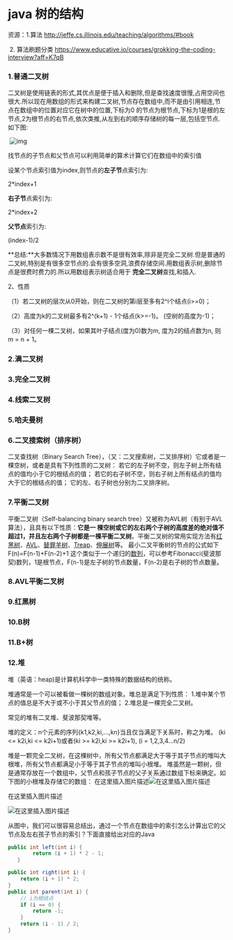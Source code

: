 # **java  树的结构**

资源：1.算法  http://jeffe.cs.illinois.edu/teaching/algorithms/#book

​           2. 算法刷题分类 https://www.educative.io/courses/grokking-the-coding-interview?aff=K7qB

### 1.普通二叉树

   二叉树是使用链表的形式,其优点是便于插入和删除,但是查找速度很慢,占用空间也很大.所以现在用数组的形式来构建二叉树,节点存在数组中,而不是由引用相连,节点在数组中的位置对应它在树中的位置,下标为0 的节点为根节点,下标为1是根的左节点,2为根节点的右节点,依次类推,从左到右的顺序存储树的每一层,包括空节点.如下图:


​                          ![img](https://img-blog.csdn.net/20160708110724036?watermark/2/text/aHR0cDovL2Jsb2cuY3Nkbi5uZXQv/font/5a6L5L2T/fontsize/400/fill/I0JBQkFCMA==/dissolve/70/gravity/Center)                                                                                                    

找节点的子节点和父节点可以利用简单的算术计算它们在数组中的索引值

设某个节点索引值为index,则节点的**左子节**点索引为:

2*index+1

**右子节**点索引为:

2*index+2

**父节点**索引为:

(index-1)/2

**总结:**大多数情况下用数组表示数不是很有效率,除非是完全二叉树.但是普通的二叉树,特别是有很多空节点的.会有很多空洞,浪费存储空间.用数组表示树,删除节点是很费时费力的.所以用数组表示树适合用于 **完全二叉树**查找,和插入.

2、性质

（1）若二叉树的层次从0开始，则在二叉树的第i层至多有2^i个结点(i>=0)；

（2）高度为k的二叉树最多有2^(k+1) - 1个结点(k>=-1)。 (空树的高度为-1)；

（3）对任何一棵二叉树，如果其叶子结点(度为0)数为m, 度为2的结点数为n, 则m = n + 1。

### 2.满二叉树



### 3.完全二叉树



### 4.线索二叉树

### 5.哈夫曼树

### 6.二叉搜索树（排序树）

二叉查找树（Binary Search Tree），（又：二叉搜索树，二叉排序树）它或者是一棵空树，或者是具有下列性质的二叉树： 若它的左子树不空，则左子树上所有结点的值均小于它的根结点的值； 若它的右子树不空，则右子树上所有结点的值均大于它的根结点的值； 它的左、右子树也分别为二叉排序树。

### 7.平衡二叉树

平衡二叉树（Self-balancing binary search tree）又被称为AVL树（有别于AVL算法），且具有以下性质：**它是一 棵空树或它的左右两个子树的高度差的绝对值不超过1，并且左右两个子树都是一棵平衡二叉树**。平衡二叉树的常用实现方法有[红黑树](https://baike.baidu.com/item/红黑树)、[AVL](https://baike.baidu.com/item/AVL/7543015)、[替罪羊树](https://baike.baidu.com/item/替罪羊树)、[Treap](https://baike.baidu.com/item/Treap)、[伸展树](https://baike.baidu.com/item/伸展树)等。 最小二叉平衡树的节点的公式如下 F(n)=F(n-1)+F(n-2)+1 这个类似于一个递归的[数列](https://baike.baidu.com/item/数列)，可以参考Fibonacci(斐波那契)数列，1是根节点，F(n-1)是左子树的节点数量，F(n-2)是右子树的节点数量。

### 8.AVL平衡二叉树



### 9.红黑树



### 10.B树



### 11.B+树



### 12.堆

堆（英语：heap)是计算机科学中一类特殊的数据结构的统称。

堆通常是一个可以被看做一棵树的数组对象。堆总是满足下列性质：
1.堆中某个节点的值总是不大于或不小于其父节点的值；
2.堆总是一棵完全二叉树。

常见的堆有二叉堆、斐波那契堆等。

堆的定义：n个元素的序列{k1,k2,ki,…,kn}当且仅当满足下关系时，称之为堆。
(ki <= k2i,ki <= k2i+1)或者(ki >= k2i,ki >= k2i+1), (i = 1,2,3,4…n/2)

堆是一颗完全二叉树，在这棵树中，所有父节点都满足大于等于其子节点的堆叫大根堆，所有父节点都满足小于等于其子节点的堆叫小根堆。
堆虽然是一颗树，但是通常存放在一个数组中，父节点和孩子节点的父子关系通过数组下标来确定。如下图的小根堆及存储它的数组：
在这里插入图片描述![在这里插入图片描述](https://img-blog.csdnimg.cn/20181113191641624.jpg?x-oss-process=image/watermark,type_ZmFuZ3poZW5naGVpdGk,shadow_10,text_aHR0cHM6Ly9ibG9nLmNzZG4ubmV0L3UwMTM3MjgwMjE=,size_16,color_FFFFFF,t_70)

在这里插入图片描述

![在这里插入图片描述](https://img-blog.csdnimg.cn/20181113191730311.jpg)

从图中，我们可以很容易总结出，通过一个节点在数组中的索引怎么计算出它的父节点及左右孩子节点的索引？下面直接给出对应的Java

```java
public int left(int i) {
        return (i + 1) * 2 - 1;
   }

public int right(int i) {
    return (i + 1) * 2;
}
public int parent(int i) {
    // i为根结点
    if (i == 0) {
        return -1;
    }
    return (i - 1) / 2;
}

```
















